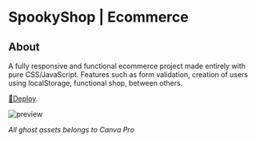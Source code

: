 # SpookyShop | Ecommerce

## About

A fully responsive and functional ecommerce project made entirely with pure CSS/JavaScript.
Features such as form validation, creation of users using localStorage, functional shop, between others.

[🔸Deploy](https://spookyshop.vercel.app/).

<img src="https://iili.io/HF7fVQs.png" alt="preview" border="0">

_All ghost assets belongs to Canva Pro_
